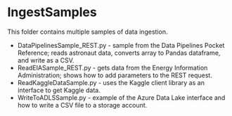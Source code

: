 # IngestSamples
This folder contains multiple samples of data ingestion.
- DataPipelinesSample_REST.py - sample from the Data Pipelines Pocket Reference; reads astronaut data, converts array to Pandas dataframe, and write as a CSV.
- ReadEIASample_REST.py - gets data from the Energy Information Administration; shows how to add parameters to the REST request.
- ReadKaggleDataSample.py - uses the Kaggle client library as an interface to get Kaggle data.
- WriteToADLSSample.py - example of the Azure Data Lake interface and how to write a CSV file to a storage account.
